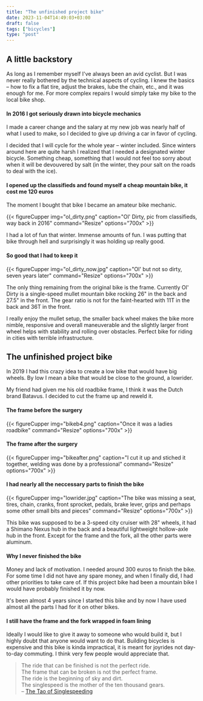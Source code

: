 ```yaml
---
title: "The unfinished project bike"
date: 2023-11-04T14:49:03+03:00
draft: false
tags: ["bicycles"]
type: "post"
---
```

## A little backstory
As long as I remember myself I've always been an avid cyclist. But I was never really bothered by the technical aspects of cycling. I knew the basics – how to fix a flat tire, adjust the brakes, lube the chain, etc., and it was enough for me. For more complex repairs I would simply take my bike to the local bike shop. 

#### In 2016 I got seriously drawn into bicycle mechanics 

I made a career change and the salary at my new job was nearly half of what I used to make, so I decided to give up driving a car in favor of cycling.

I decided that I will cycle for the whole year – winter included. Since winters around here are quite harsh I realized that I needed a designated winter bicycle. Something cheap, something that I would not feel too sorry about when it will be devouvered by salt (in the winter, they pour salt on the roads to deal with the ice).

#### I opened up the classifieds and found myself a cheap mountain bike, it cost me 120 euros

The moment I bought that bike I became an amateur bike mechanic.

{{< figureCupper
img="ol_dirty.png"
caption="Ol' Dirty, pic from classifieds, way back in 2016"
command="Resize"
options="700x" >}}

I had a lot of fun that winter. Immense amounts of fun. I was putting that bike through hell and surprisingly it was holding up really good. 

#### So good that I had to keep it


{{< figureCupper
img="ol_dirty_now.jpg"
caption="Ol' but not so dirty, seven years later"
command="Resize"
options="700x" >}}


The only thing remaining from the original bike is the frame. Currently Ol' Dirty is a single-speed mullet mountain bike rocking 26" in the back and 27.5" in the front. The gear ratio is not for the faint-hearted with 11T in  the back and 36T in the front. 

I really enjoy the mullet setup, the smaller back wheel makes the bike more nimble, responsive and overall maneuverable and the slightly larger front wheel helps with stability and rolling over obstacles. Perfect bike for riding in cities with terrible infrastructure. 

## The unfinished project bike

In 2019 I had this crazy idea to create a low bike that would have big wheels. By low I mean a bike that would be close to the ground, a lowrider.

My friend had given me his old roadbike frame, I think it was the Dutch brand Batavus. I decided to cut the frame up and reweld it.  

#### The frame before the surgery

{{< figureCupper
img="bikeb4.png"
caption="Once it was a ladies roadbike"
command="Resize"
options="700x" >}}

#### The frame after the surgery

{{< figureCupper
img="bikeafter.png"
caption="I cut it up and stiched it together, welding was done by a professional"
command="Resize"
options="700x" >}}


#### I had nearly all the neccessary parts to finish the bike


{{< figureCupper
img="lowrider.jpg"
caption="The bike was missing a seat, tires, chain, cranks, front sprocket, pedals, brake lever, grips and perhaps some other small bits and pieces"
command="Resize"
options="700x" >}}

This bike was supposed to be a 3-speed city cruiser with 28" wheels, it had a Shimano Nexus hub in the back and a beautiful lightweight hollow-axle hub in the front. Except for the frame and the fork, all the other parts were aluminum.

#### Why I never finished the bike

Money and lack of motivation. I needed around 300 euros to finish the bike. For some time I did not have any spare money, and when I finally did, I had other priorities to take care of. If this project bike had been a mountain bike I would have probably finished it by now.

It's been almost 4 years since I started this bike and by now I have used almost all the parts I had for it on other bikes. 

#### I still have the frame and the fork wrapped in foam lining

Ideally I would like to give it away to someone who would build it, but I highly doubt that anyone would want to do that. Building bicycles is expensive and this bike is kinda impractical, it is meant for joyrides not day-to-day commuting. I think very few people would appreciate that.

>The ride that can be finished is not the perfect ride.<br>
>The frame that can be broken is not the perfect frame.<br>
>The ride is the beginning of sky and dirt.<br>
>The singlespeed is the mother of the ten thousand gears.<br>
> – [The Tao of Singlespeeding](https://dirtscrolls.com/14943281-blast-from-the-past-the-tao-of-singlespeeding)





